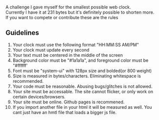 A challenge I gave myself for the smallest possible web clock.\
Currently I have it at 231 bytes but it's definitely possible to shorten more.\
If you want to compete or contribute these are the rules

## Guidelines
1. Your clock must use the following format "HH:MM:SS AM/PM"
2. Your clock must update every second
3. Your text must be centered in the middle of the screen
4. Background color must be "#1a1a1a", and foreground color must be "#ffffff'
5. Font must be "system-ui" with 128px size and bolded(or 800 weight)
6. Size is measured in bytes/characters. Eliminating whitespace is recommended.
7. Your code must be reasonable. Abusing bugs/glitches is not allowed.
8. Your site must be accessable. The site cannot flicker, or only work on certain devices/browsers.
9. Your site must be online. Github pages is recommened.
10. If you import another file in your html it will be measured as well. You cant just have an hmtl file that loads a bigger js file.
